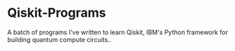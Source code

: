 # Qiskit-Programs
A batch of programs I've written to learn Qiskit, IBM's Python framework for building quantum compute circuits..
